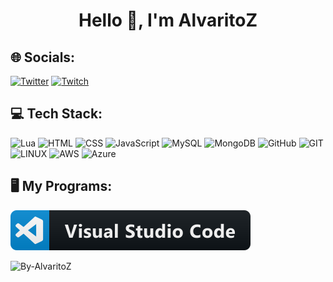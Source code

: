 <h1 align="center">Hello 👋, I'm AlvaritoZ</h1>

## 🌐 Socials:
[![Twitter](https://img.shields.io/twitter/follow/z_Alvarito_z.svg?style=social)](https://twitter.com/z_Alvarito_z) [![Twitch](https://img.shields.io/badge/Twitch-%239146FF.svg?logo=Twitch&logoColor=white)](https://twitch.tv/by_alvaritoz)

## 💻 Tech Stack:
![Lua](https://img.shields.io/badge/lua-%232C2D72.svg?style=for-the-badge&logo=lua&logoColor=white) ![HTML](https://img.shields.io/badge/html5-%23E34F26.svg?style=for-the-badge&logo=html5&logoColor=white) ![CSS](https://img.shields.io/badge/css3-%231572B6.svg?style=for-the-badge&logo=css3&logoColor=white) ![JavaScript](https://img.shields.io/badge/javascript-%23323330.svg?style=for-the-badge&logo=javascript&logoColor=%23F7DF1E) ![MySQL](https://img.shields.io/badge/mysql-%2300f.svg?style=for-the-badge&logo=mysql&logoColor=white) ![MongoDB](https://img.shields.io/badge/MongoDB-%234ea94b.svg?style=for-the-badge&logo=mongodb&logoColor=white) ![GitHub](https://img.shields.io/badge/GitHub-%23121011.svg?style=for-the-badge&logo=github&logoColor=white) ![GIT](https://img.shields.io/badge/Git-fc6d26?style=for-the-badge&logo=git&logoColor=white) ![LINUX](https://img.shields.io/badge/Linux-FCC624?style=for-the-badge&logo=linux&logoColor=black) ![AWS](https://img.shields.io/badge/AWS-%23FF9900.svg?style=for-the-badge&logo=amazon-aws&logoColor=white) ![Azure](https://img.shields.io/badge/azure-%230072C6.svg?style=for-the-badge&logo=azure-devops&logoColor=white)

## 🖥️ My Programs:
![VS](https://github.com/MikeCodesDotNET/ColoredBadges/blob/master/svg/dev/tools/visualstudio_code.svg)

<p><img align="left" src="https://github-readme-stats.vercel.app/api/top-langs?username=By-AlvaritoZ&show_icons=true&theme=dark&locale=en&layout=compact" alt="By-AlvaritoZ" /></p>
